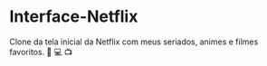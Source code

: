 # Interface-Netflix
Clone da tela inicial da Netflix com meus seriados, animes e filmes favoritos. 
🍿 💻 📺
